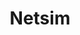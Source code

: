 ---
title: Netsim
weight: 60
tags:
  - continuous integration
  - deployment
  - github
  - heroku
  - ruby
categories:
  - tutorials
---